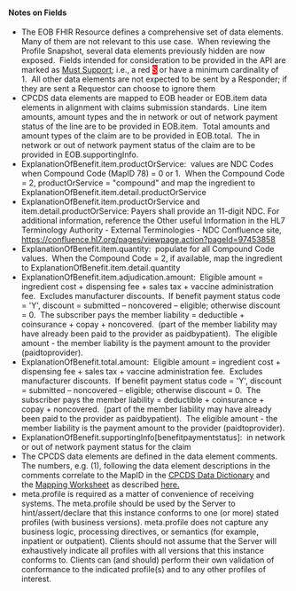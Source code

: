 <h4>Notes on Fields</h4>
<ul>
<li>The EOB FHIR Resource defines a comprehensive set of data elements.&nbsp; Many of them are not relevant to this use case.&nbsp; When reviewing the Profile Snapshot, several data elements previously hidden are now exposed.&nbsp; Fields intended for consideration to be provided in the API are marked as <a href="3_General_Guidance.html#must-support">Must Support</a>; i.e., a red <span style="color: #ffffff; background-color: #ff0000;">S</span> or have a minimum cardinality of 1.&nbsp; All other data elements are not expected to be sent by a Responder; if they are sent a Requestor can choose to ignore them</li>
<li>CPCDS data elements are mapped to EOB header or EOB.item data elements in alignment with claims submission standards.&nbsp; Line item amounts, amount types and the in network or out of network payment status of the line are to be provided in EOB.item.&nbsp; Total amounts and amount types of the claim are to be provided in EOB.total.&nbsp; The in network or out of network payment status of the claim are to be provided in EOB.supportingInfo.</li>
<li>ExplanationOfBenefit.item.productOrService:&nbsp; values are NDC Codes when Compound Code (MapID 78) = 0 or 1.&nbsp; When the Compound Code = 2, productOrService = "compound" and map the ingredient to ExplanationOfBenefit.item.detail.productOrService</li>
<li>ExplanationOfBenefit.item.productOrService and item.detail.productOrService: Payers shall provide an 11-digit NDC.  For additional information, reference the Other useful Information in the HL7 Terminology Authority - External Terminologies - NDC Confluence site, <a href="https://confluence.hl7.org/pages/viewpage.action?pageId=97453858 ">https://confluence.hl7.org/pages/viewpage.action?pageId=97453858</a></li>
<li>ExplanationOfBenefit.item.quantity:&nbsp; populate for all Compound Code values.&nbsp; When the Compound Code = 2, if available, map the ingredient to ExplanationOfBenefit.item.detail.quantity</li>
<li>ExplanationOfBenefit.item.adjudication.amount: &nbsp;Eligible amount = ingredient cost + dispensing fee + sales tax + vaccine administration fee.&nbsp; Excludes manufacturer discounts.&nbsp; If benefit payment status code = 'Y', discount = submitted &ndash; noncovered &ndash; eligible; otherwise discount = 0.&nbsp; The subscriber pays the member liability = deductible + coinsurance + copay + noncovered.&nbsp; (part of the member liability may have already been paid to the provider as paidbypatient).&nbsp; The eligible amount - the member liability is the payment amount to the provider (paidtoprovider).&nbsp;</li>
<li>ExplanationOfBenefit.total.amount:&nbsp; Eligible amount = ingredient cost + dispensing fee + sales tax + vaccine administration fee.&nbsp; Excludes manufacturer discounts.&nbsp; If benefit payment status code = 'Y', discount = submitted &ndash; noncovered &ndash; eligible; otherwise discount = 0.&nbsp; The subscriber pays the member liability = deductible + coinsurance + copay + noncovered.&nbsp; (part of the member liability may have already been paid to the provider as paidbypatient).&nbsp; The eligible amount - the member liability is the payment amount to the provider (paidtoprovider).&nbsp;</li>
<li>ExplanationOfBenefit.supportingInfo[benefitpaymentstatus]:&nbsp; in network or out of network payment status for the claim</li>
<li>The CPCDS data elements are defined in the data element comments.&nbsp; The numbers, e.g. (1), following the data element descriptions in the comments correlate to the MapID in the&nbsp;<a href="CPCDSDataDictionary.docx" >CPCDS Data Dictionary</a>&nbsp;and the&nbsp;<a href="CPCDStoFHIRProfilesMapping.xlsx">Mapping Worksheet</a>&nbsp;as described&nbsp;<a href="4_Common_Payer_Consumer_Data_Set.html">here.</a></li>
<li>meta.profile is required as a matter of convenience of receiving systems. The meta.profile should be used by the Server to hint/assert/declare that this instance conforms to one (or more) stated profiles (with business versions). meta.profile does not capture any business logic, processing directives, or semantics (for example, inpatient or outpatient). Clients should not assume that the Server will exhaustively indicate all profiles with all versions that this instance conforms to. Clients can (and should) perform their own validation of conformance to the indicated profile(s) and to any other profiles of interest.</li>
</ul>